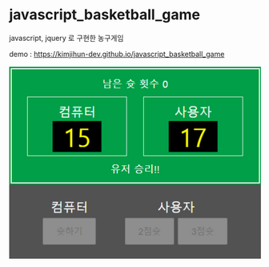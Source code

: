 # javascript_basketball_game

javascript, jquery 로 구현한 농구게임

demo : https://kimjihun-dev.github.io/javascript_basketball_game

<img src="https://github.com/kimjihun-dev/javascript_basketball_game/blob/master/bgame.jpg">



